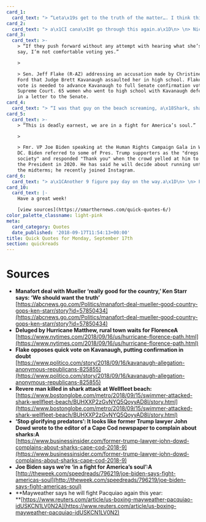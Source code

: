 ```yaml
---
card_1:
  card_text: "> “Leta\x19s get to the truth of the matter…. I think this is a\x13 this is really good for the country.”\n> \n> Judge Kenneth Star speaking about a plea deal made between Pres. Trump's fmr. campaign manager, Paul Manafort, and Special Counsel, Robert Mueller. Star led a special counsel investigation into Bill Clinton. Starr says if Mueller can get the truth from Manafort perhaps the country will know once and for all about the \"collusion\" accusations against the President."
card_2:
  card_text: "> a\x1CI cana\x19t go through this again.a\x1D\n> \n> Nichole Worley, resident of Lumberton, North Carolina, a town of 21,000 people that flooded during Hurricane Matthew two years ago that officials worry may flood again. North Carolina's Governor said Sunday Hurricane Florence has \"never been as dangerous as it is right now\" because of the sudden flooding threat."
card_3:
  card_text: >-
    > “If they push forward without any attempt with hearing what she’s had to
    say, I’m not comfortable voting yes.”

    > 

    > Sen. Jeff Flake (R-AZ) addressing an accusation made by Christine Blasey
    Ford that Judge Brett Kavanaugh assaulted her in high school. Flake's "Yes"
    vote is needed to advance Kavanaugh to full Senate confirmation vote to the
    Supreme Court. 65 women who went to high school with Kavanaugh defended him
    in a letter to the Senate.
card_4:
  card_text: "> “I was that guy on the beach screaming, a\x18Shark, shark!a\x19 It was like right out of that movie ‘Jaws.’a “\n> \n> Joe Booth, a local fisherman, on the shark attack off Cape Cod Saturday near Wellfleet, MA killing a 26-year-old man. It's the state's first fatal shark attack since 1936 and only the 4th attack in state history. Ironically, John Dowd, Pres. Trump's fmr. attorney warned of the growing seal & shark populations in a recent letter to a local editor."
card_5:
  card_text: >-
    > “This is deadly earnest, we are in a fight for America’s soul.”

    > 

    > Fmr. VP Joe Biden speaking at the Human Rights Campaign Gala in Washington
    DC. Biden referred to some of Pres. Trump supporters as the "dregs of
    society" and responded "Thank you" when the crowd yelled at him to challenge
    the President in 2020. He has said he will decide about running until after
    the midterms; he recently joined Instagram.
card_6:
  card_text: "> a\x1CAnother 9 figure pay day on the way.a\x1D\n> \n> Floyd Mayweather, former heavyweight champion (41), on coming out of retirement for a rematch with Manny Pacquiao (39). The two last met in 2015, but Pacquiao said he was hampered by a shoulder injury. Undefeated Mayweather raked in an est. $220M for the 2015 fight."
card_10:
  card_text: |-
    Have a great week!

    [view sources](https://smarthernews.com/quick-quotes-6/)
color_palette_classname: light-pink
meta:
  card_category: Quotes
  date_published: '2018-09-17T11:54:13+00:00'
title: Quick Quotes for Monday, September 17th
section: quickreads
---
```

Sources
=======

*   **Manafort deal with Mueller ‘really good for the country,’ Ken Starr says: ‘We should want the truth’**  
    [https://abcnews.go.com/Politics/manafort-deal-mueller-good-country-gops-ken-starr/story?id=57850434](https://abcnews.go.com/Politics/manafort-deal-mueller-good-country-gops-ken-starr/story?id=57850434)
*   **Deluged by Hurricane Matthew, rural town waits for FlorenceA**  
    [https://www.nytimes.com/2018/09/16/us/hurricane-florence-path.html](https://www.nytimes.com/2018/09/16/us/hurricane-florence-path.html)
*   **Flake opposes quick vote on Kavanaugh, putting confirmation in doubt**  
    [https://www.politico.com/story/2018/09/16/kavanaugh-allegation-anonymous-republicans-825855](https://www.politico.com/story/2018/09/16/kavanaugh-allegation-anonymous-republicans-825855)
*   **Revere man killed in shark attack at Wellfleet beach:**  
    [https://www.bostonglobe.com/metro/2018/09/15/swimmer-attacked-shark-wellfleet-beach/BUHXXP2zGvNYQ5QoyyAD8I/story.html](https://www.bostonglobe.com/metro/2018/09/15/swimmer-attacked-shark-wellfleet-beach/BUHXXP2zGvNYQ5QoyyAD8I/story.html)
*   **‘Stop glorifying predators’: It looks like former Trump lawyer John Dowd wrote to the editor of a Cape Cod newspaper to complain about sharks:A**  
    [https://www.businessinsider.com/former-trump-lawyer-john-dowd-complains-about-sharks-cape-cod-2018-9](https://www.businessinsider.com/former-trump-lawyer-john-dowd-complains-about-sharks-cape-cod-2018-9)
*   **Joe Biden says we’re ‘in a fight for America’s soul’:A**  
    [http://theweek.com/speedreads/796219/joe-biden-says-fight-americas-soul](http://theweek.com/speedreads/796219/joe-biden-says-fight-americas-soul)
*   **Mayweather says he will fight Pacquiao again this year:  
    **[https://www.reuters.com/article/us-boxing-mayweather-pacquiao-idUSKCN1LV0N2A](https://www.reuters.com/article/us-boxing-mayweather-pacquiao-idUSKCN1LV0N2)